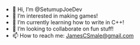 - 👋 Hi, I’m @SetumupJoeDev
- 👀 I’m interested in making games!
- 🌱 I’m currently learning how to write in C++!
- 💞️ I’m looking to collaborate on fun stuff!
- 📫 How to reach me: JamesCSmale@gmail.com
